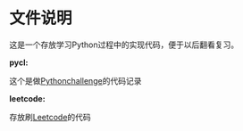 # 文件说明

这是一个存放学习Python过程中的实现代码，便于以后翻看复习。



**pycl:**

这个是做[Pythonchallenge](http://www.pythonchallenge.com/)的代码记录

**leetcode:**

存放刷[Leetcode](https://leetcode.com/)的代码